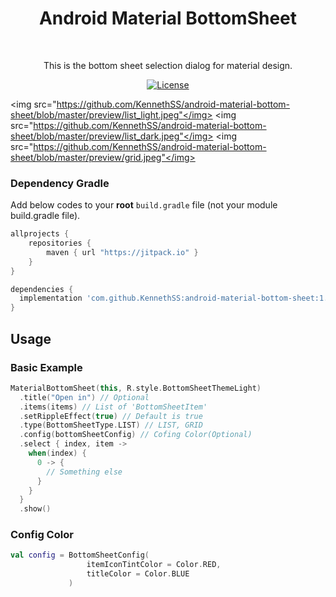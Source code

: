 <h1 align="center">Android Material BottomSheet</h1></br>

<p align="center">
This is the bottom sheet selection dialog for material design.

</p>

<p align="center">
  <a href="https://opensource.org/licenses/Apache-2.0"><img alt="License" src="https://img.shields.io/badge/License-Apache%202.0-blue.svg"/></a>
</p>

<img src="https://github.com/KennethSS/android-material-bottom-sheet/blob/master/preview/list_light.jpeg"</img>
<img src="https://github.com/KennethSS/android-material-bottom-sheet/blob/master/preview/list_dark.jpeg"</img>
<img src="https://github.com/KennethSS/android-material-bottom-sheet/blob/master/preview/grid.jpeg"</img>

### Dependency Gradle 
Add below codes to your **root** `build.gradle` file (not your module build.gradle file).
```gradle
allprojects {
    repositories {
        maven { url "https://jitpack.io" }
    }
}
```

```gradle
dependencies {
  implementation 'com.github.KennethSS:android-material-bottom-sheet:1.1.1'
}
```


## Usage
### Basic Example
```kotlin
MaterialBottomSheet(this, R.style.BottomSheetThemeLight)
  .title("Open in") // Optional
  .items(items) // List of 'BottomSheetItem'
  .setRippleEffect(true) // Default is true
  .type(BottomSheetType.LIST) // LIST, GRID
  .config(bottomSheetConfig) // Cofing Color(Optional)
  .select { index, item ->
    when(index) {
      0 -> {
        // Something else
      }
    }
  }
  .show()
```


### Config Color
```kotlin
val config = BottomSheetConfig(
                 itemIconTintColor = Color.RED,
                 titleColor = Color.BLUE
             ) 
```


